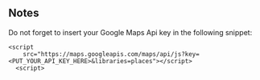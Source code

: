 ## Notes

Do not forget to insert your Google Maps Api key in the following snippet:

```
<script
    src="https://maps.googleapis.com/maps/api/js?key=<PUT_YOUR_API_KEY_HERE>&libraries=places"></script>
  <script>
```
